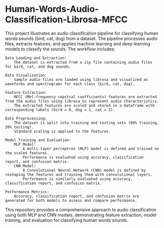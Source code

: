 # Human-Words-Audio-Classification-Librosa-MFCC
This project illustrates an audio classification pipeline for classifying human words sounds (bird, cat, dog) from a dataset. The pipeline processes audio files, extracts features, and applies machine learning and deep learning models to classify the sounds. The workflow includes:

    Data Loading and Extraction:
        The dataset is extracted from a zip file containing audio files for bird, cat, and dog sounds.

    Data Visualization:
        Sample audio files are loaded using librosa and visualized as waveforms and spectrograms for each class (bird, cat, dog).

    Feature Extraction:
        MFCC (Mel-frequency cepstral coefficients) features are extracted from the audio files using librosa to represent audio characteristics.
        The extracted features are scaled and stored in a dataframe with corresponding labels (bird = 0, dog = 1, cat = 2).

    Data Preprocessing:
        The dataset is split into training and testing sets (80% training, 20% testing).
        Standard scaling is applied to the features.

    Model Training and Evaluation:
        MLP Model:
            A multi-layer perceptron (MLP) model is defined and trained on the scaled features.
            Performance is evaluated using accuracy, classification report, and confusion matrix.
        CNN Model:
            A Convolutional Neural Network (CNN) model is defined by reshaping the features and training them with convolutional layers.
            Performance is similarly evaluated using accuracy, classification report, and confusion matrix.

    Performance Metrics:
        Accuracy, classification report, and confusion matrix are generated for both models to assess and compare performance.

This repository provides a comprehensive approach to audio classification using both MLP and CNN models, demonstrating feature extraction, model training, and evaluation for classifying human words sounds.
